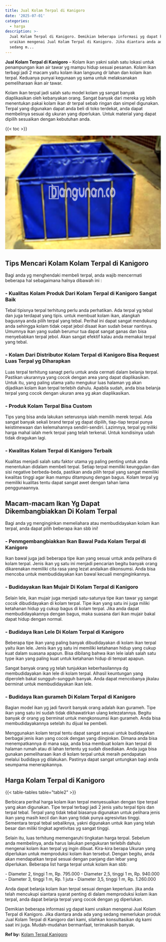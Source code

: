 ```yaml
---
title: Jual Kolam Terpal di Kanigoro
date: '2025-07-01'
categories:
  - harga
description: >-
  Jual Kolam Terpal di Kanigoro. Demikian beberapa informasi yg dapat kami
  uraikan mengenai Jual Kolam Terpal di Kanigoro. Jika diantara anda ada yang
  sedang m...
---
```


**Jual Kolam Terpal di Kanigoro** – Kolam ikan yakni salah satu lokasi untuk penampungan ikan air tawar yg mampu hidup sesuai pesanan. Kolam ikan terbagi jadi 2 macam yaitu kolam ikan langsung dr lahan dan kolam ikan terpal. Keduanya punyai kegunaan yg sama untuk melaksanakan pemeliharaan ikan air tawar.

Kolam ikan terpal jadi salah satu model kolam yg sangat banyak diaplikasikan oleh kebanyakan orang. Sangat banyak dari mereka yg lebih menentukan pakai kolam ikan dr terpal sebab ringan dan simpel digunakan. Terpal yang digunakan dapat anda beli di toko terdekat, anda dapat membelinya sesuai dg ukuran yang diperlukan. Untuk material yang dapat dipilih sesuaikan dengan kebutuhan anda.

{{< toc >}}

![Jual Kolam Terpal di Kanigoro](/images/jual-kolam-terpal-13.png)

## Tips Mencari Kolam Kolam Terpal di Kanigoro

Bagi anda yg menghendaki membeli terpal, anda wajib mencermati beberapa hal sebagaimana halnya dibawah ini :

### \- Kualitas Kolam Produk Dari Kolam Terpal di Kanigoro Sangat Baik

Tebal tipisnya terpal terhitung perlu anda perhatikan. Ada terpal yg tebal dan juga terdapat yang tipis. untuk membuat kolam ikan, alangkah bagusnya anda pilih terpal yang tebal. Perihal ini dapat sangat mendukung anda sehingga kolam tidak cepat jebol disaat ikan sudah besar nantinya. Umumnya ikan yang sudah berumur tua dapat sangat ganas dan bisa menyebabkan terpal jebol. Akan sangat efektif kalau anda memakai terpal yang tebal.

### \- Kolam Dari Distributor Kolam Terpal di Kanigoro Bisa Request Luas Terpal yg Diharapkan

Luas terpal terhitung sanagt perlu untuk anda cermati dalam belanja terpal. Pastikan ukurannya yang cocok dengan area yang dapat diaplikasikan. Untuk itu, yang paling utama yaitu mengukur luas halaman yg akan dijadikan kolam ikan terpal terlebih dahulu. Apabila sudah, anda bisa belanja terpal yang cocok dengan ukuran area yg akan diaplikasikan.

### \- Produk Kolam Terpal Bisa Custom

Tips yang bisa anda lakukan seterusnya ialah memilih merek terpal. Ada sangat banyak sekali brand terpal yg dapat dipilih, tiap-tiap terpal punya keistimewaan dan kelemahannya sendiri-sendiri. Lazimnya, terpal yg miliki harga mahal ialah merk terpal yang telah terkenal. Untuk kondisinya udah tidak diragukan lagi.

### \- Kwalitas Kolam Terpal di Kanigoro Terbaik

Kualitas menjadi salah satu faktor utama yg paling penting untuk anda menentukan didalam membeli terpal. Setiap terpal memiliki keunggulan dan sisi negative berbeda-beda, pastikan anda pilih terpal yang sangat memiliki kwalitas tinggi agar ikan mampu ditampung dengan bagus. Kolam terpal yg memiliki kualitas tentu dapat sangat awet dengan tahan lama penggunaannya.

## Macam-macam Ikan Yg Dapat Dikembangbiakkan Di Kolam Terpal

Bagi anda yg menginginkan memeliahara atau membudidayakan kolam ikan terpal, anda dapat pilih beberapa ikan sbb ini!

### \- Penmgembangbiakkan Ikan Bawal Pada Kolam Terpal di Kanigoro

Ikan bawal juga jadi beberapa tipe ikan yang sesuai untuk anda pelihara di kolam terpal. Jenis ikan yg satu ini menjadi pencarian begitu banyak orang dikarenakan memiliki cita rasa yang lezat andaikan dikonsumsi. Anda bisa mencoba untuk membudidayakan kan bawal kecuali menginginkannya.

### \- Budidayakan Ikan Mujair Di Kolam Terpal di Kanigoro

Selain lele, ikan mujair juga menjadi satu-satunya tipe ikan tawar yg sangat cocok dibudidayakan di kolam terpal. Tipe ikan yang satu ini juga miliki ketahanan hidup yg cukup bagus di kolam terpal. Jika anda dapat membudidayakannya dengan bagus, maka suasana dari ikan mujair bakal dapat hidup dengan normal.

### \- Budidaya Ikan Lele Di Kolam Terpal di Kanigoro

Beberapa tipe ikan yang paling banyak dibudidayakan di kolam ikan terpal yaitu ikan lele. Jenis ikan yg satu ini memiliki ketahanan hidup yang cukup kuat dalam suasana apapun. Bisa dibilang bahwa ikan lele ialah salah satu type ikan yang paling kuat untuk ketahanan hidup di tempat apapun.

Sangat banyak orang yg telah tunjukkan keberhasilannya dg membudidayakan ikan lele di kolam terpal. Alhasil keuntungan yang diperoleh bakal sungguh-sungguh banyak. Anda dapat mencobanya jikalau berminat untuk membudidayakan ikan lele.

### \- Budidaya Ikan gurameh Di Kolam Terpal di Kanigoro

Bagian model ikan yg jadi favorit banyak orang adalah ikan gurameh. Tipe ikan yang satu ini sudah tidak dikhawatirkan ulang kelezatannya. Begitu banyak dr orang yg berminat untuk mengkonsumsi ikan gurameh. Anda bisa membudidayakannya setelah itu dijual ke pembeli.

Menggunakan kolam terpal tentu dapat sangat sesuai untuk budidayakan berbagai jenis ikan yang cocok dengan yang diinginkan. Dimana anda bisa menempatkannya di mana saja, anda bisa membuat kolam ikan terpal di halaman rumah atau di lahan tertentu yg sudah disediakan. Anda juga bisa gunakan pemeliharaan ikan di kolam terpal untuk meraih pendapatan melalui budidaya yg dilakukan. Pastinya dapat sangat untungkan bagi anda seumpama menerapkannya.

## Harga Kolam Terpal di Kanigoro

{{< table-tables table="table2" >}}

Berbicara perihal harga kolam ikan terpal menyesuaikan dengan tipe terpal yang akan digunakan. Tipe terpal terbagi jadi 2 jenis yaitu terpal tipis dan terpal tebal. Terpal yang tidak tebal biasanya digunakan untuk pelihara jenis ikan yang masih kecil dan ikan yang tidak punya agresivitas tinggi. Sementara terpal tebal sebaliknya, yakni digunakan untuk ikan yang telah besar dan miliki tingkat agretivitas yg sangat tinggi.

Selain itu, luas terhitung memengaruhi tingkatan harga terpal. Sebelum anda membelinya, anda harus lakukan pengukuran terlebih dahulu mengenai kolam ikan terpal yg ingin dibuat. Kira-kira berapa Ukuran yang diperlukan untuk memproduksi kolam ikan tersebut. Dengan begitu, anda akan mendapatkan terpal sesuai dengan panjang dan lebar yang diperlukan. Beberapa list harga terpal untuk kolam ikan sbb:

\- Diameter 2, tinggi 1 m, Rp. 795.000 - Diameter 2,5, tinggi 1 m, Rp. 940.000 - Diameter 3, tinggi 1 m, Rp. 1 juta - Diameter 3,5, tinggi 1 m, Rp. 1.260.000

Anda dapat belanja kolam ikan terpal sesuai dengan keperluan. jika anda telah mencukupi siantara syarat penting di dalam memproduksi kolam ikan terpal, anda dapat belanja terpal yang cocok dengan yg diperlukan.

Demikian beberapa informasi yg dapat kami uraikan mengenai Jual Kolam Terpal di Kanigoro. Jika diantara anda ada yang sedang memerlukan produk Jual Kolam Terpal di Kanigoro dari kami, silahkan konsultasikan dg kami saat ini juga. Mudah-mudahan bermanfaat, terimakasih banyak.

**Ref by:** [Kolam Terpal Kanigoro](https://id.wikipedia.org/wiki/Kolam)
